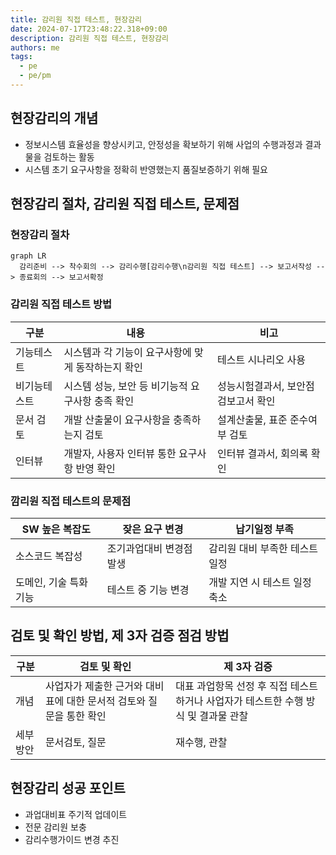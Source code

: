 ```yaml
---
title: 감리원 직접 테스트, 현장감리
date: 2024-07-17T23:48:22.318+09:00
description: 감리원 직접 테스트, 현장감리
authors: me
tags: 
  - pe
  - pe/pm
---
```


## 현장감리의 개념

- 정보시스템 효율성을 향상시키고, 안정성을 확보하기 위해 사업의 수행과정과 결과물을 검토하는 활동
- 시스템 초기 요구사항을 정확히 반영했는지 품질보증하기 위해 필요

## 현장감리 절차, 감리원 직접 테스트, 문제점

### 현장감리 절차

```mermaid
graph LR
  감리준비 --> 착수회의 --> 감리수행[감리수행\n감리원 직접 테스트] --> 보고서작성 --> 종료회의 --> 보고서확정
```

### 감리원 직접 테스트 방법

| 구분 | 내용 | 비고 |
| --- | --- | --- |
| 기능테스트 | 시스템과 각 기능이 요구사항에 맞게 동작하는지 확인 | 테스트 시나리오 사용 |
| 비기능테스트 | 시스템 성능, 보안 등 비기능적 요구사항 충족 확인 | 성능시험결과서, 보안점검보고서 확인 |
| 문서 검토 | 개발 산출물이 요구사항을 충족하는지 검토 | 설계산출물, 표준 준수여부 검토 |
| 인터뷰 | 개발자, 사용자 인터뷰 통한 요구사항 반영 확인 | 인터뷰 결과서, 회의록 확인 |

### 깜리원 직접 테스트의 문제점

| SW 높은 복잡도 | 잦은 요구 변경 | 납기일정 부족 |
| --- | --- | --- |
| 소스코드 복잡성 | 조기과업대비 변경점 발생 | 감리원 대비 부족한 테스트 일정 |
| 도메인, 기술 특화 기능 | 테스트 중 기능 변경 | 개발 지연 시 테스트 일정 축소 |

## 검토 및 확인 방법, 제 3자 검증 점검 방법

| 구분 | 검토 및 확인 | 제 3자 검증 |
| --- | --- | --- |
| 개념 | 사업자가 제출한 근거와 대비표에 대한 문서적 검토와 질문을 통한 확인 | 대표 과업항목 선정 후 직접 테스트하거나 사업자가 테스트한 수행 방식 및 결과물 관찰 |
| 세부방안 | 문서검토, 질문 | 재수행, 관찰 |

## 현장감리 성공 포인트

- 과업대비표 주기적 업데이트
- 전문 감리원 보충
- 감리수행가이드 변경 추진
